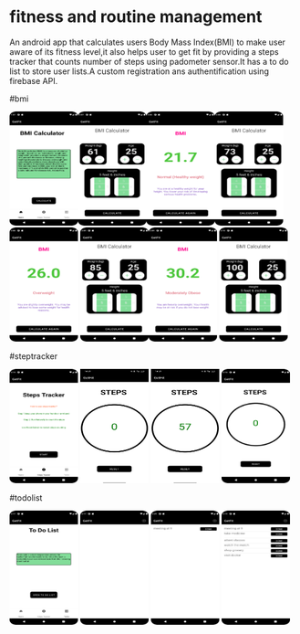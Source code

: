 # fitness and routine management
An android app that calculates users Body Mass Index(BMI) to make user aware of its
fitness level,it also helps user to get fit by providing a steps tracker that counts number of steps using padometer sensor.It has
a to do list to store user lists.A custom registration ans authentification using firebase API.


#bmi






<img src="project pics/bmi/1.png" width=120 height=200><img src="project pics/bmi/2.png" width=120 height=200><img src="project pics/bmi/3.png" width=120 height=200><img src="project pics/bmi/4.png" width=120 height=200><img src="project pics/bmi/5.png" width=120 height=200>
<img src="project pics/bmi/6.png" width=120 height=200><img src="project pics/bmi/7.png" width=120 height=200>
<img src="project pics/bmi/8.png" width=120 height=200>






#steptracker










<img src="project pics/steps tracker/1.png" width=120 height=200>
<img src="project pics/steps tracker/2.jpg" width=120 height=200>
<img src="project pics/steps tracker/3.jpg" width=120 height=200>
<img src="project pics/steps tracker/4.png" width=120 height=200>



#todolist








<img src="project pics/to do list/1.png" width=120 height=200>
<img src="project pics/to do list/2.png" width=120 height=200>
<img src="project pics/to do list/3.png" width=120 height=200>
<img src="project pics/to do list/4.png" width=120 height=200>




